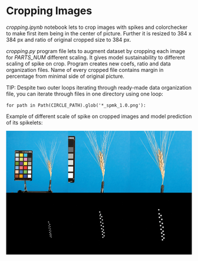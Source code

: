 # Cropping Images

*cropping.ipynb* notebook lets to crop images with spikes and colorchecker to make first item being in the center of picture. Further it is resized to 384 x 384 px and ratio of original cropped size to 384 px.

*cropping.py* program file lets to augment dataset by cropping each image for *PARTS_NUM* different scaling. It gives model sustainability to different scaling of spike on crop. Program creates new coefs, ratio and data organization files. Name of every cropped file contains margin in percentage from minimal side of original picture.

TIP: Despite two outer loops iterating through ready-made data organization file, you can iterate through files in one directory using one loop:
```
for path in Path(CIRCLE_PATH).glob('*_spmk_1.0.png'):
```

Example of different scale of spike on cropped images and model prediction of its spikelets:

![Scale](Scale.jpg)